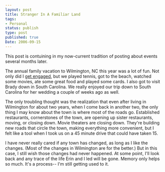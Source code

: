 ```yaml
---
layout: post
title: Stranger In A Familiar Land
tags:
- Personal
status: publish
type: post
published: true
Date: 2006-09-15
---
```

This post is contuining in my now-current tradition of posting about events several months later.

The annual family vacation to Wilmington, NC this year was a lot of fun.  Not only did I [get engaged](../posts/2006-08-14-life-s-true-joys), but we played tennis, got to the beach, watched some movies, ate some great food and played some cards.  I also got to visit Brady down in South Carolina.  We really enjoyed our trip down to South Carolina for her wedding a couple of weeks ago as well.

The only troubling thought was the realization that even after living in Wilmington for about two years, when I come back in another two, the only thing I may know about the town is where most of the roads go.  Established restaurants, cornerstones of the town, are opening up sister restaurants, moving, or closing down.  Movie theaters are closing down.  They're building new roads that circle the town, making everything more convenient, but I felt like a tool when I took us on a 45 minute drive that could have taken 15.

I have never really cared if any town has changed, as long as I like the changes.  (Most of the changes in Wilmington are for the better.)  But in this case, I still wish those changes had never happened.  At some point, I'll look back and any trace of the life Erin and I led will be gone.  Memory only helps so much.  It's a process-- I'm still getting used to it.
